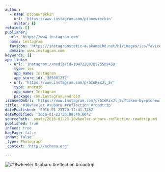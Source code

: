 ```yaml
---
author:
  - name: ptonewreckin
    url: 'https://www.instagram.com/ptonewreckin'
    avatar: {}
related: []
publisher:
  url: 'https://www.instagram.com'
  name: Instagram
  favicon: 'https://instagramstatic-a.akamaihd.net/h1/images/ico/favicon.ico/7cdab0872b15.ico'
  domain: www.instagram.com
keywords: []
app_links:
  - url: 'instagram://media?id=1047220078575509458'
    type: ios
    app_name: Instagram
    app_store_id: '389801252'
  - url: 'https://www.instagram.com/p/6IeRzxJl_S/'
    type: android
    app_name: Instagram
    package: com.instagram.android
isBasedOnUrl: 'https://www.instagram.com/p/6IeRzxJl_S/?taken-by=ptonewreckin'
title: '#18wheeler #subaru #reflection #roadtrip'
datePublished: '2016-01-23T20:12:41.748Z'
dateModified: '2016-01-23T20:09:40.604Z'
sourcePath: _posts/2016-01-23-18wheeler-subaru-reflection-roadtrip.md
published: true
inFeed: true
hasPage: false
inNav: false
_type: Photograph
_context: 'http://schema.org'

---
```

![&num;18wheeler &num;subaru &num;reflection &num;roadtrip](https://scontent.cdninstagram.com/hphotos-xta1/t51.2885-15/s640x640/sh0.08/e35/11355218_432453850275236_418875163_n.jpg)
